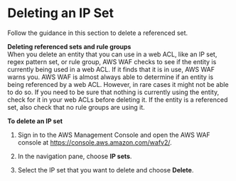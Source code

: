# Deleting an IP Set<a name="waf-ip-set-deleting"></a>

Follow the guidance in this section to delete a referenced set\.

**Deleting referenced sets and rule groups**  
When you delete an entity that you can use in a web ACL, like an IP set, regex pattern set, or rule group, AWS WAF checks to see if the entity is currently being used in a web ACL\. If it finds that it is in use, AWS WAF warns you\. AWS WAF is almost always able to determine if an entity is being referenced by a web ACL\. However, in rare cases it might not be able to do so\. If you need to be sure that nothing is currently using the entity, check for it in your web ACLs before deleting it\. If the entity is a referenced set, also check that no rule groups are using it\.

**To delete an IP set**

1. Sign in to the AWS Management Console and open the AWS WAF console at [https://console\.aws\.amazon\.com/wafv2/](https://console.aws.amazon.com/wafv2/)\. 

1. In the navigation pane, choose **IP sets**\.

1. Select the IP set that you want to delete and choose **Delete**\.